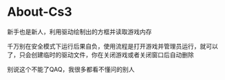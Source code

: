 # About-Cs3
新手也是新人，利用驱动绘制出的方框并读取游戏内存


千万别在安全模式下运行后果自负，使用流程是打开游戏并管理员运行，就可以了，只会创建临时的驱动文件，你在关闭游戏或者关闭窗口后自动删除

别说这个不能了QAQ，我很多都看不懂问的别人
